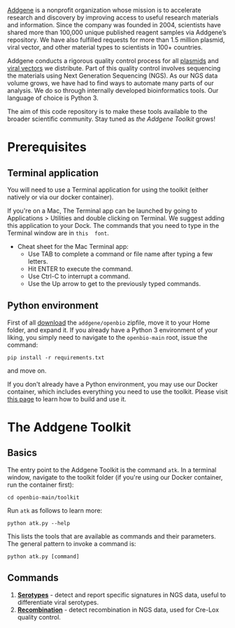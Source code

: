 [Addgene](https://addgene.org) is a nonprofit organization whose mission is to accelerate research and discovery by improving access to useful research materials and information. Since the company was founded in 2004, scientists have shared more than 100,000 unique published reagent samples via Addgene’s repository. We have also fulfilled requests for more than 1.5 million plasmid, viral vector, and other material types to scientists in 100+ countries.

Addgene conducts a rigorous quality control process for all [plasmids](https://blog.addgene.org/plasmids-101-an-inside-look-at-ngs-plasmid-quality-control) and 
[viral vectors](https://blog.addgene.org/aav-vector-quality-control-going-the-extra-mile) we distribute. Part of this quality control involves sequencing the materials using Next Generation Sequencing (NGS). As our NGS data volume grows, we have had to find ways to automate many parts of our analysis. We do so through internally developed bioinformatics tools. Our language of choice is Python 3.

The aim of this code repository is to make these tools available to the broader scientific community.
Stay tuned as *the Addgene Toolkit* grows!

# Prerequisites
## Terminal application
You will need to use a Terminal application for using the toolkit (either natively or via our docker container).

If you're on a Mac, The Terminal app can be launched by going to Applications > Utilities and double clicking on 
Terminal.
We suggest adding this application to your Dock. The commands that you need to type in the Terminal window are in `this 
font`.
* Cheat sheet for the Mac Terminal app:
    * Use TAB to complete a command or file name after typing a few letters.
    * Hit ENTER to execute the command.
    * Use Ctrl-C to interrupt a command.
    * Use the Up arrow to get to the previously typed commands.

## Python environment
First of all [download](https://github.com/addgene/openbio/archive/main.zip) the 
`addgene/openbio` zipfile, move it to your Home folder, and expand it. 
If you already have a Python 3 environment of your liking, you simply need to navigate to the `openbio-main` root,
issue the command:
```
pip install -r requirements.txt
```
and move on.

If you don't already have a Python environment, you may use our Docker container, which includes everything you need to use the toolkit. 
Please visit [this page](https://addgene.github.io/openbio/docker) to learn how to build and use it.

# The Addgene Toolkit
## Basics
The entry point to the Addgene Toolkit is the command `atk`.
In a terminal window, navigate to the toolkit folder (if you're using our Docker container, run the
container first):
```
cd openbio-main/toolkit
```

Run `atk` as follows to learn more:
```
python atk.py --help
```
This lists the tools that are available as commands and their parameters. The general pattern to invoke a command is:
```
python atk.py [command]
```

## Commands
1. __[Serotypes](https://addgene.github.io/openbio/serotypes)__ - detect and report specific signatures in NGS data, useful to differentiate viral serotypes.
1. __[Recombination](https://addgene.github.io/openbio/recombination)__ - detect recombination in NGS data, used for Cre-Lox quality control.

